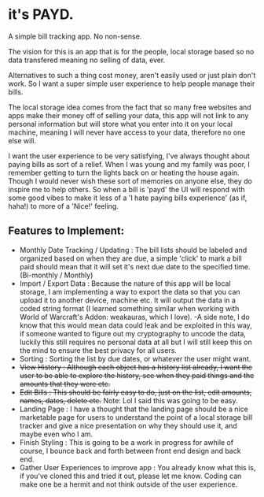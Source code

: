 # it's **PAYD.**
A simple bill tracking app. No non-sense.

The vision for this is an app that is for the people, local storage based so no data transfered meaning no selling of data, ever.

Alternatives to such a thing cost money, aren't easily used or just plain don't work. So I want a super simple user experience to help people manage their bills.

The local storage idea comes from the fact that so many free websites and apps make their money off of selling your data, this app will not link to any personal information but will store what you enter into it on your local machine, meaning I will never have access to your data, therefore no one else will.

I want the user experience to be very satisfying, I've always thought about paying bills as sort of a relief. When I was young and my family was poor, I remember getting to turn the lights back on or heating the house again. Though I would never wish these sort of memories on anyone else, they do inspire me to help others. So when a bill is 'payd' the UI will respond with some good vibes to make it less of a 'I hate paying bills experience' (as if, haha!) to more of a 'Nice!' feeling.

## Features to Implement:
* Monthly Date Tracking / Updating : The bill lists should be labeled and organized based on when they are due, a simple 'click' to mark a bill paid should mean that it will set it's next due date to the specified time. (Bi-monthly / Monthly)
* Import / Export Data : Because the nature of this app will be local storage, I am implementing a way to export the data so that you can upload it to another device, machine etc. It will output the data in a coded string format (I learned something similar when working with World of Warcraft's Addon: weakauras, which I love). -A side note, I do know that this would mean data could leak and be exploited in this way, if someone wanted to figure out my cryptography to uncode the data, luckily this still requires no personal data at all but I will still keep this on the mind to ensure the best privacy for all users.
* Sorting : Sorting the list by due dates, or whatever the user might want.
* ~~View History : Although each object has a history list already, I want the user to be able to explore the history, see when they paid things and the amounts that they were etc.~~
* ~~Edit Bills : This should be fairly easy to do, just on the list, edit amounts, names, dates, delete etc.~~ Note: Lol I said this was going to be easy.
* Landing Page : I have a thought that the landing page should be a nice marketable page for users to understand the point of a local storage bill tracker and give a nice presentation on why they should use it, and maybe even who I am.
* Finish Styling : This is going to be a work in progress for awhile of course, I bounce back and forth between front end design and back end.
* Gather User Experiences to improve app : You already know what this is, if you've cloned this and tried it out, please let me know. Coding can make one be a hermit and not think outside of the user experience.
